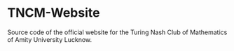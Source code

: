 # TNCM-Website
Source code of the official website for the Turing Nash Club of Mathematics of Amity University Lucknow.
